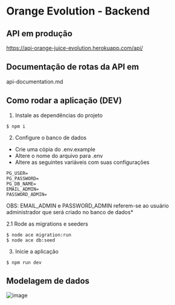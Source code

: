 # Orange Evolution - Backend

## API em produção 
https://api-orange-juice-evolution.herokuapp.com/api/

## Documentação de rotas da API em
api-documentation.md

## Como rodar a aplicação (DEV)
1. Instale as dependências do projeto
```
$ npm i
```

2. Configure o banco de dados
* Crie uma cópia do .env.example
* Altere o nome do arquivo para .env
* Altere as seguintes variáveis com suas configurações
```
PG_USER=
PG_PASSWORD=
PG_DB_NAME=
EMAIL_ADMIN=
PASSWORD_ADMIN=
```
OBS: EMAIL_ADMIN e PASSWORD_ADMIN referem-se ao usuário administrador que será criado no banco de dados*

2.1 Rode as migrations e seeders
```
$ node ace migration:run
$ node ace db:seed
```

3. Inicie a aplicação
```
$ npm run dev
```

## Modelagem de dados
![image](https://user-images.githubusercontent.com/83462514/202066304-1900cacc-39dc-4bb6-9bdd-f8d49c3b8b93.png)

